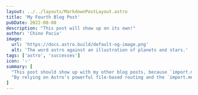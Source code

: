 ```yaml
---
layout: ../../layouts/MarkdownPostLayout.astro
title: 'My Fourth Blog Post'
pubDate: 2022-08-08
description: "This post will show up on its own!"
author: 'Chino Pacia'
image:
  url: 'https://docs.astro.build/default-og-image.png'
  alt: 'The word astro against an illustration of planets and stars.'
tags: ['astro', 'successes']
icon: '✨'
summary: [
  "This post should show up with my other blog posts, because `import.meta.glob()` is returning a list of all my posts in order to create my list.",
  "By relying on Astro’s powerful file-based routing and the `import.meta.glob()` feature, I can automatically build my blog index without manually listing each post."
]
---
```




